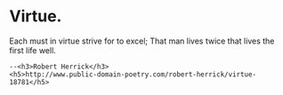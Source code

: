  <h1>Virtue.</h1>
 
 Each must in virtue strive for to excel;
    That man lives twice that lives the first life well.
    
    --<h3>Robert Herrick</h3>
    <h5>http://www.public-domain-poetry.com/robert-herrick/virtue-18781</h5>
